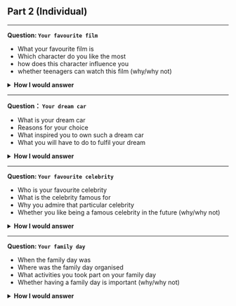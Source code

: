 
## Part 2 (Individual)

***
**Question: `Your favourite film`**
- What your favourite film is
- Which character do you like the most
- how does this character influence you
- whether teenagers can watch this film (why/why not)
  
<details>
    <summary><b>How I would answer</b></summary>

- My favourite film is a popular Japanese animated film called "Your Name"
- The character which I like the most is one of the main character of the film: Taki Tachibana. He is a young teenage boy who is struggling to find his place in the world.
- I admire Taki's journey towards empathy and self-discovery. Mainly because, he inspires me to seek out new experiences and approach the world with an open mind.
- In my opinion, this film is suitable for teenagers. The film teaches adolescents the power of human relations, and the importance of empathy.
</details>

***
**Question： `Your dream car`**
- What is your dream car
- Reasons for your choice
- What inspired you to own such a dream car
- What you will have to do to fulfil your dream

<details>
    <summary><b>How I would answer</b></summary>

- My dream car is not a sports car like most people would but more of a minvan like Toyota Alphard.
- The reason is because of the comfortable and spacious interior, a smooth and quiet ride, and most importantly advanced safety features. These features are perfect to keep my family comfortable and safe in a long sedentary road trip.
- The reliabity of such car inspired me.
- I have to work extremely hard in order to afford the outstanding cost of fulfilling my dream 
</details>

***
**Question: `Your favourite celebrity`**
- Who is your favourite celebrity
- What is the celebrity famous for
- Why you admire that particular celebrity
- Whether you like being a famous celebrity in the future (why/why not)

<details>
    <summary><b>How I would answer</b></summary>

- My favourite celebrity is Lee Chong Wei.
- He is famous for being a great badminton champion.
- I admire him because I'm personally a badminton player myself. I look up to him not only because he possesses outstanding badminton skills, but because of his generosity and sportsmanship
- Yes, I have always dreamt of being a famous badminton player. 
</details>

***
**Question: `Your family day`**
- When the family day was
- Where was the family day organised
- What activities you took part on your family day
- Whether having a family day is important (why/why not)

<details>
    <summary><b>How I would answer</b></summary>

- The family day was during Chinese New Year.
- It was held on my grandmother's place.
- I had a long talk with my cousins and since we only meet every few years. Other than that, we played traditional games and enjoyed the quality time we spent together.
- Ultimately, I believe having a family day is crucial. Family day is a special occasion and the perfect oppoturnity to bond, create memories and strengthen your relationship with family members.

***
**Question: `Your favourite gadget`**
- The name of the gadget
- What special qualities does this gadget have
- Why this gadget is your favourite one
- How does this gadget ease your life

<details>
    <summary><b>How I would answer</b></summary>

- My favourite gadget is my smartphone.
- It's a perfect jack of all trades device. For example, smartphones are highly connected, allowing users to access information and stay in touch with friends and family from anywhere. Other than that, smartphones also include incredible photo capturing capabilities.
- In my opinion, I love my smartphone because of it's ability to strengthen my bond with my friends and family. For instance, it freezes memorable moments into photos. Furthermore, it connects me with them from virtually anywhere.
- Smartphones are highly portable and compact, allowing me to carry it in a bag or pocket. This means I can be highly productive and connected anywhere I go.
  
</details>

***
**Question: `A holiday destination`**
- Where you went for that holiday
- What you did there
- Why was the holiday memorable
- Do you think it is good for people to go on holiday at a local destination (why / why not)

<details>
    <summary><b>How I would answer</b></summary>
    
- My most memorable holiday was that one time I went to Cameron Highlands with my family
- We vistited the tea plantations at Cameron Highland and the host patiently explaiend the process of cultivating tea. Apart from that, we also went strawberry picking and exploring the butterfly park.
- Other than that, the most memorable part of the holiday was when we hiked in the lush jungles, the trip was just incredible and the sceneries are just breathtaking.
- In my personal opinion, I think it's good for people to go on holiday at a local destination. There are plenty of holiday destinations and breathtaking sceneries in our country. Furthermore it's more convenient and economical, you can easily travel to these destinations compared to travelling abroad.
</details>

***
## Notes
- Cohesive devices to link sentences:
    - Apart from that, Aside from that, Other than that, Besides, Furthermore, Moreover, In addition, Most importantly
    - In my personal opinion, In my humble opinion, The way I see it, From my perspective, From my point of view
    - I suppose, I assume, I sense, I surmise, I reckon, I imagine, I envisage
- Try not to stutter. When you're done with each bullet point, make sure to proceed to the bullet point and link your sentence appropiately with a cohesive device.